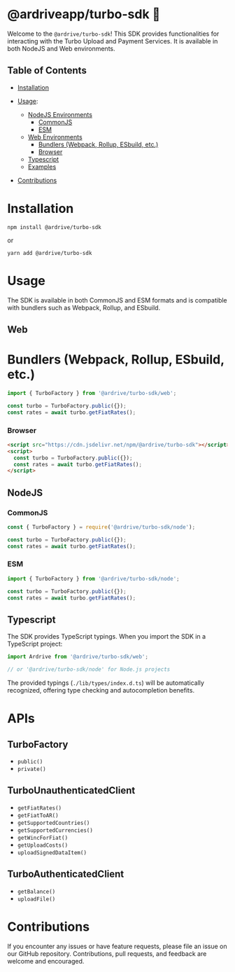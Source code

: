 # @ardriveapp/turbo-sdk 🚀

Welcome to the `@ardrive/turbo-sdk`! This SDK provides functionalities for interacting with the Turbo Upload and Payment Services. It is available in both NodeJS and Web environments.

## Table of Contents

- [Installation](#installation)
- [Usage](#usage):

  - [NodeJS Environments](#nodejs)
    - [CommonJS](#commonjs)
    - [ESM](#esm)
  - [Web Environments](#web)
    - [Bundlers (Webpack, Rollup, ESbuild, etc.)](#bundlers-webpack-rollup-esbuild-etc)
    - [Browser](#browser)
  - [Typescript](#typescript)
  - [Examples](./examples)

- [Contributions](#contributions)

# Installation

```shell
npm install @ardrive/turbo-sdk
```

or

```shell
yarn add @ardrive/turbo-sdk
```

# Usage

The SDK is available in both CommonJS and ESM formats and is compatible with bundlers such as Webpack, Rollup, and ESbuild.

## Web

# Bundlers (Webpack, Rollup, ESbuild, etc.)

```javascript
import { TurboFactory } from '@ardrive/turbo-sdk/web';

const turbo = TurboFactory.public({});
const rates = await turbo.getFiatRates();
```

### Browser

```html
<script src="https://cdn.jsdelivr.net/npm/@ardrive/turbo-sdk"></script>
<script>
  const turbo = TurboFactory.public({});
  const rates = await turbo.getFiatRates();
</script>
```

## NodeJS

### CommonJS

```javascript
const { TurboFactory } = require('@ardrive/turbo-sdk/node');

const turbo = TurboFactory.public({});
const rates = await turbo.getFiatRates();
```

### ESM

```javascript
import { TurboFactory } from '@ardrive/turbo-sdk/node';

const turbo = TurboFactory.public({});
const rates = await turbo.getFiatRates();
```

## Typescript

The SDK provides TypeScript typings. When you import the SDK in a TypeScript project:

```typescript
import Ardrive from '@ardrive/turbo-sdk/web';

// or '@ardrive/turbo-sdk/node' for Node.js projects
```

The provided typings (`./lib/types/index.d.ts`) will be automatically recognized, offering type checking and autocompletion benefits.

# APIs

## TurboFactory

- `public()`
- `private()`

## TurboUnauthenticatedClient

- `getFiatRates()`
- `getFiatToAR()`
- `getSupportedCountries()`
- `getSupportedCurrencies()`
- `getWincForFiat()`
- `getUploadCosts()`
- `uploadSignedDataItem()`

## TurboAuthenticatedClient

- `getBalance()`
- `uploadFile()`

# Contributions

If you encounter any issues or have feature requests, please file an issue on our GitHub repository. Contributions, pull requests, and feedback are welcome and encouraged.
